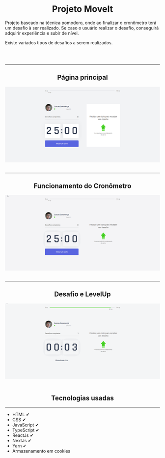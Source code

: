 <h1 align="center">Projeto MoveIt</h1>

<p>
    Projeto baseado na técnica pomodoro, onde ao finalizar o cronômetro terá um desafio à ser realizado. Se caso o usuário realizar o desafio, conseguirá adquirir experiência e subir de nível. 
</p>

<p>
    Existe variados tipos de desafios a serem realizados.
</p>

<br>
<br>
<hr />

<h2 align="center">Página principal</h2>
<img src="./public/readme/landing_page.png">

<br>
<br>
<hr />

<h2 align="center">Funcionamento do Cronômetro</h2>
<img src="./public/readme/cronometro.gif">

<br>
<br>
<hr />

<h2 align="center">Desafio e LevelUp</h2>
<img src="./public/readme/level_up.gif">

<br>
<br>

<h2 align="center">Tecnologias usadas</h2>
<hr />

- HTML ✔
- CSS ✔
- JavaScript ✔
- TypeScript ✔
- ReactJs ✔
- NextJs ✔
- Yarn ✔
- Armazenamento em cookies
